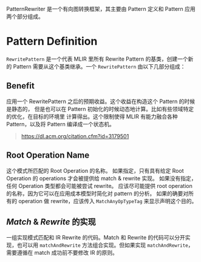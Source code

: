 PatternRewriter 是一个有向图转换框架，其主要由 Pattern 定义和 Pattern 应用两个部分组成。

# Pattern Definition

`RewritePattern` 是一个代表 MLIR 里所有 Rewrite Pattern 的基类，创建一个新的 Pattern
需要从这个基类继承。一个 `RewritePattern` 由以下几部分组成：

## Benefit

应用一个 RewritePattern 之后的预期收益。这个收益在构造这个 Pattern 的时候是静态的，
但是也可以在 Pattern 初始化的时候动态地计算。比如有些领域特定的优化，在目标的环境里
计算得出。这个限制使得 MLIR 有能力融合各种 Pattern，以及将 Pattern 编译成一个状态机。

> <https://dl.acm.org/citation.cfm?id=3179501>

## Root Operation Name

这个模式所匹配的 Root Operation 的名称。
如果指定，只有具有给定 Root Operation 的 operations 才会被提供给 match & rewrite 实现。
如果没有指定，任何 Operation 类型都会可能被尝试 rewrite。
应该尽可能提供 root operation 的名称，因为它可以在应用成本模型时简化对 pattern 的分析。
如果的确要对所有的 operation 做 rewrite，应该传入 `MatchAnyOpTypeTag` 来显示声明这个目的。

## *Match* & *Rewrite* 的实现

一组实现模式匹配和 IR Rewrite 的代码。Match 和 Rewrite 的代码可以分开实现，也可以用
`matchAndRewrite` 方法组合实现。但如果实现 `matchAndRewrite`，需要遵循在 match
成功前不要修改 IR 的原则。
